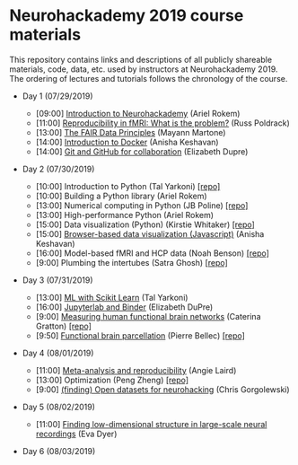 # Neurohackademy 2019 course materials

This repository contains links and descriptions of all publicly shareable materials, code, data, etc. used by instructors at Neurohackademy 2019. The ordering of lectures and tutorials follows the chronology of the course.

* Day 1 (07/29/2019)
	* [09:00] [Introduction to Neurohackademy](https://neurohackademy.github.io/introduction-to-nh/) (Ariel Rokem)
	* [11:00] [Reproducibility in fMRI: What is the problem?](https://github.com/neurohackademy/2019_materials/raw/master/slides/Neurohackademy_2019_poldrack.pdf) (Russ Poldrack)
	* [13:00] [The FAIR Data Principles](https://github.com/neurohackademy/2019_materials/raw/master/slides/FAIR_Data_NeuroHack.pdf) (Mayann Martone)
	* [14:00] [Introduction to Docker](https://slides.com/anishakeshavan/introduction-to-docker/) (Anisha Keshavan)
	* [14:00] [Git and GitHub for collaboration](http://emdupre.github.io/git-course) (Elizabeth Dupre)

* Day 2 (07/30/2019)
	* [10:00] Introduction to Python (Tal Yarkoni) [[repo]](https://github.com/neurohackademy/introduction-to-python)
	* [10:00] Building a Python library (Ariel Rokem)
	* [13:00] Numerical computing in Python (JB Poline) [[repo]](https://github.com/jbpoline/2019-numpy-tutorial)
	* [13:00] High-performance Python (Ariel Rokem)
	* [15:00] Data visualization (Python) (Kirstie Whitaker) [[repo]](https://github.com/KirstieJane/NH19-Visualization)
	* [15:00] [Browser-based data visualization (Javascript)](http://anisha.pizza/nha_2019/presentation/index.html#/title) (Anisha Keshavan)
	* [16:00] Model-based fMRI and HCP data (Noah Benson) [[repo]](https://github.com/noahbenson/neurohackademy2019)
	* [9:00] Plumbing the intertubes (Satra Ghosh) [[repo]](https://github.com/neurohackademy/introduction-to-python)

* Day 3 (07/31/2019)
	* [13:00] [ML with Scikit Learn](https://github.com/neurohackademy/2019_materials/raw/master/slides/DimReduction-July2019-NeuroHack.pdf) (Tal Yarkoni)
	* [16:00] [Jupyterlab and Binder](https://docs.google.com/presentation/d/13FTw-Yqrz_sJvYMOXCYb9IQvSmdjw-VAEJwRGNdAGB0/edit#slide=id.g5b30d56ecd_0_0) (Elizabeth DuPre)
	* [9:00] [Measuring human functional brain networks](https://github.com/neurohackademy/2019_materials/raw/master/slides/Gratton_Neurohack2019_v1.pdf) (Caterina Gratton) [[repo]](https://github.com/cgratton/Neurohackademy_Tutorial)
	* [9:50] [Functional brain parcellation](https://github.com/neurohackademy/2019_materials/raw/master/slides/Neurohackademy_2019_bellec_parcellation.pdf) (Pierre Bellec) [[repo]](https://github.com/SIMEXP/tutorials-basc)

* Day 4 (08/01/2019)
	* [11:00] [Meta-analysis and reproducibility](XXX) (Angie Laird)
	* [13:00] Optimization (Peng Zheng) [[repo]](https://github.com/UW-AMO/Workshop_Material)
	* [9:00] [(finding) Open datasets for neurohacking](https://docs.google.com/presentation/d/1nb5NeCafoXIPmO6MZa5c5VkSkO3ni9Q8vdCCz1r7YIw/edit#slide=id.gc6f980f91_0_0) (Chris Gorgolewski)

* Day 5 (08/02/2019)
	* [11:00] [Finding low-dimensional structure in large-scale neural recordings](https://github.com/neurohackademy/2019_materials/raw/master/slides/DimReduction-July2019-NeuroHack.pdf) (Eva Dyer)

* Day 6 (08/03/2019)

